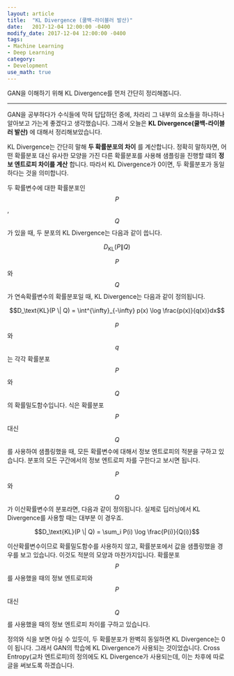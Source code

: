 ```yaml
---
layout: article
title:  "KL Divergence (쿨백-라이블러 발산)"
date:   2017-12-04 12:00:00 -0400
modify_date: 2017-12-04 12:00:00 -0400
tags:
- Machine Learning
- Deep Learning
category: 
- Development
use_math: true
---
```


GAN을 이해하기 위해 KL Divergence를 먼저 간단히 정리해봅니다.

<!--more-->
-----
GAN을 공부하다가 수식들에 막혀 답답하던 중에, 차라리 그 내부의 요소들을 하나하나 알아보고 가는게 좋겠다고 생각했습니다. 그래서 오늘은 __KL Divergence(쿨백-라이블러 발산)__ 에 대해서 정리해보았습니다.

KL Divergence는 간단히 말해 __두 확률분포의 차이__ 를 계산합니다. 정확히 말하자면, 어떤 확률분포 대신 유사한 모양을 가진 다른 확률분포를 사용해 샘플링을 진행할 떄의 __정보 엔트로피 차이를 계산__ 합니다. 따라서 KL Divergence가 0이면, 두 확률분포가 동일하다는 것을 의미합니다.

두 확률변수에 대한 확률분포인 $$P$$, $$Q$$가 있을 때, 두 분포의 KL Divergence는 다음과 같이 씁니다.

$$D_\text{KL}(P \| Q)$$

$$P$$와 $$Q$$가 연속확률변수의 확률분포일 때, KL Divergence는 다음과 같이 정의됩니다.

$$D_\text{KL}(P \| Q) = \int^{\infty}_{-\infty} p(x) \log \frac{p(x)}{q(x)}dx$$

$$p$$와 $$q$$는 각각 확률분포 $$P$$와 $$Q$$의 확률밀도함수입니다. 식은 확률분포 $$P$$ 대신 $$Q$$를 사용하여 샘플링했을 때, 모든 확률변수에 대해서 정보 엔트로피의 적분을 구하고 있습니다. 분포의 모든 구간에서의 정보 엔트로피 차를 구한다고 보시면 됩니다.

$$P$$와 $$Q$$가 이산확률변수의 분포라면, 다음과 같이 정의됩니다. 실제로 딥러닝에서 KL Divergence를 사용할 때는 대부분 이 경우죠.

$$D_\text{KL}(P \| Q) = \sum_i P(i) \log \frac{P(i)}{Q(i)}$$

이산확률변수이므로 확률밀도함수를 사용하지 않고, 확률분포에서 값을 샘플링했을 경우를 보고 있습니다. 이것도 적분의 모양과 마찬가지입니다. 확률분포 $$P$$를 사용했을 때의 정보 엔트로피와 $$P$$ 대신 $$Q$$를 사용했을 때의 정보 엔트로피 차이를 구하고 있습니다.

정의와 식을 보면 아실 수 있듯이, 두 확률분포가 완벽히 동일하면 KL Divergence는 0이 됩니다. 그래서 GAN의 학습에 KL Divergence가 사용되는 것이었습니다. Cross Entropy(교차 엔트로피)의 정의에도 KL Divergence가 사용되는데, 이는 차후에 따로 글을 써보도록 하겠습니다.